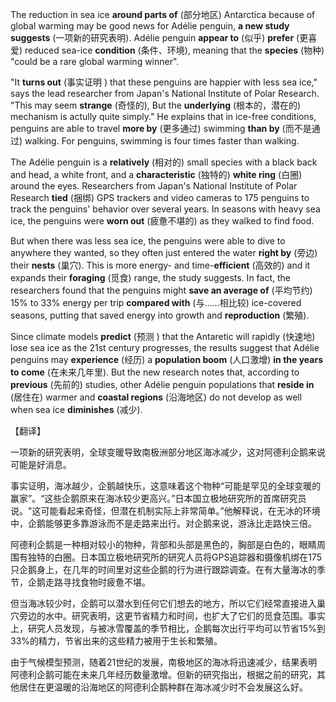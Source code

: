 The reduction in sea ice **around parts of** (部分地区) Antarctica because of global warming may be good news for Adélie penguin, **a new study suggests** (一项新的研究表明). Adélie penguin **appear to** (似乎) **prefer** (更喜爱) reduced sea-ice **condition** (条件、环境), meaning that the **species** (物种) "could be a rare global warming winner".

"It **turns out** (事实证明 ) that these penguins are happier with less sea ice," says the lead researcher from Japan's National Institute of Polar Research. "This may seem **strange** (奇怪的), But the **underlying** (根本的，潜在的) mechanism is actully quite simply." He explains that in ice-free conditions, penguins are able to travel **more by** (更多通过) swimming **than by** (而不是通过) walking. For penguins, swimming is four times faster than walking.

The Adélie penguin is a **relatively** (相对的) small species with a black back and head, a white front, and a **characteristic** (独特的) **white ring**  (白圈) around the eyes. Researchers from Japan's National Institute of Polar Research **tied** (捆绑) GPS trackers and video cameras to 175 penguins to track the penguins' behavior over several years. In seasons with heavy sea ice, the penguins were **worn out** (疲惫不堪的) as they walked to find food.

But when there was less sea ice, the penguins were able to dive to anywhere they wanted, so they often just entered the water **right by** (旁边) their **nests** (巢穴). This is more energy- and time-**efficient** (高效的) and it expands their **foraging** (觅食) range, the study suggests. In fact, the researchers found that the penguins might **save an average of** (平均节约) 15% to 33% energy per trip **compared with** (与……相比较) ice-covered seasons, putting that saved energy into growth and **reproduction** (繁殖).

Since climate models **predict** (预测 ) that the Antaretic will rapidly (快速地) lose sea ice as the 21st century progresses, the results suggest that Adélie penguins may **experience** (经历) a **population boom** (人口激增) **in the years to come** (在未来几年里). But the new research notes that, according to **previous** (先前的) studies, other Adélie penguin populations that **reside in** (居住在) warmer and **coastal regions** (沿海地区) do not develop as well when sea ice **diminishes** (减少).



【翻译】

一项新的研究表明，全球变暖导致南极洲部分地区海冰减少，这对阿德利企鹅来说可能是好消息。

事实证明，海冰越少，企鹅越快乐，这意味着这个物种“可能是罕见的全球变暖的赢家”。“这些企鹅原来在海冰较少更高兴。”日本国立极地研究所的首席研究员说。"这可能看起来奇怪，但潜在机制实际上非常简单。”他解释说，在无冰的环境中，企鹅能够更多靠游泳而不是走路来出行。对企鹅来说，游泳比走路快三倍。

 阿德利企鹅是一种相对较小的物种，背部和头部是黑色的，胸部是白色的，眼睛周围有独特的白圈。日本国立极地研究所的研究人员将GPS追踪器和摄像机绑在175只企鹅身上，在几年的时间里对这些企鹅的行为进行跟踪调查。在有大量海冰的季节，企鹅走路寻找食物时疲惫不堪。

但当海冰较少时，企鹅可以潜水到任何它们想去的地方，所以它们经常直接进入巢穴旁边的水中。研究表明，这更节省精力和时间，也扩大了它们的觅食范围。事实上，研究人员发现，与被冰雪覆盖的季节相比，企鹅每次出行平均可以节省15%到33%的精力，节省出来的这些精力被用于生长和繁殖。

由于气候模型预测，随着21世纪的发展，南极地区的海冰将迅速减少，结果表明阿德利企鹅可能在未来几年经历数量激增。但新的研究指出，根据之前的研究，其他居住在更温暖的沿海地区的阿德利企鹅种群在海冰减少时不会发展这么好。